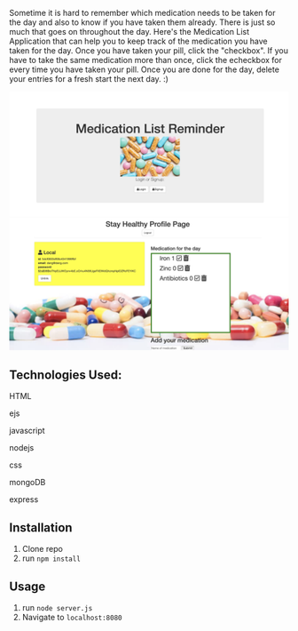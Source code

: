 Sometime it is hard to remember which medication needs to be taken for the day and also to know if you have taken them already. There is just so much that goes on throughout the day.
Here's the Medication List Application that can help you to keep track of the medication you have taken for the day. Once you have taken your pill, click the "checkbox". If you have to take the same medication more than once, click the echeckbox for every time you have taken your pill. Once you are done for the day, delete your entries for a fresh start the next day. :)





![](public/img/login.png)
![](public/img/profile.png)

## Technologies Used:
HTML


ejs


javascript

nodejs


css


mongoDB


express


## Installation

1. Clone repo
2. run `npm install`

## Usage

1. run `node server.js`
2. Navigate to `localhost:8080`



